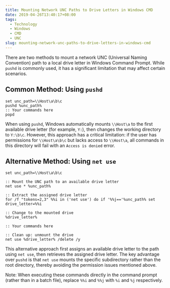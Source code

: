 ```yaml
---
title: Mounting Network UNC Paths to Drive Letters in Windows CMD
date: 2019-04-26T13:40:17+08:00
tags:
  - Technology
  - Windows
  - CMD
  - UNC
slug: mounting-network-unc-paths-to-drive-letters-in-windows-cmd
---
```


There are two methods to mount a network UNC (Universal Naming Convention) path to a local drive letter in Windows Command Prompt. While `pushd` is commonly used, it has a significant limitation that may affect certain scenarios.

<!--more-->

## Common Method: Using `pushd`

```batch
set unc_path=\\Host\a\b\c
pushd %unc_path%
:: Your commands here
popd
```

When using `pushd`, Windows automatically mounts `\\Host\a` to the first available drive letter (for example, `Y:`), then changes the working directory to `Y:\b\c`. However, this approach has a critical limitation: if the user has permissions for `\\Host\a\b\c` but lacks access to `\\Host\a`, all commands in this directory will fail with an `Access is denied` error.

## Alternative Method: Using `net use`

```batch
set unc_path=\\Host\a\b\c

:: Mount the UNC path to an available drive letter
net use * %unc_path%

:: Extract the assigned drive letter
for /f "tokens=2,3" %%i in ('net use') do if '%%j=='%unc_path% set drive_letter=%%i

:: Change to the mounted drive
%drive_letter%

:: Your commands here

:: Clean up: unmount the drive
net use %drive_letter% /delete /y
```

This alternative approach first assigns an available drive letter to the path using `net use`, then retrieves the assigned drive letter. The key advantage over `pushd` is that `net use` mounts the specific subdirectory rather than the root directory, thereby avoiding the permission issues mentioned above.

Note: When executing these commands directly in the command prompt (rather than in a batch file), replace `%%i` and `%%j` with `%i` and `%j` respectively.
